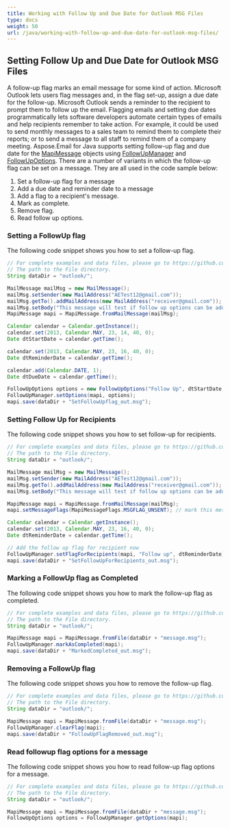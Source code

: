 ```yaml
---
title: Working with Follow Up and Due Date for Outlook MSG Files
type: docs
weight: 50
url: /java/working-with-follow-up-and-due-date-for-outlook-msg-files/
---
```



## **Setting Follow Up and Due Date for Outlook MSG Files**
A follow-up flag marks an email message for some kind of action. Microsoft Outlook lets users flag messages and, in the flag set-up, assign a due date for the follow-up. Microsoft Outlook sends a reminder to the recipient to prompt them to follow up the email. Flagging emails and setting due dates programmatically lets software developers automate certain types of emails and help recipients remember to take action. For example, it could be used to send monthly messages to a sales team to remind them to complete their reports; or to send a message to all staff to remind them of a company meeting. Aspose.Email for Java supports setting follow-up flag and due date for the [MapiMessage](https://apireference.aspose.com/email/java/com.aspose.email/MapiMessage) objects using [FollowUpManager](https://apireference.aspose.com/email/java/com.aspose.email/FollowUpManager) and [FollowUpOptions](https://apireference.aspose.com/email/java/com.aspose.email/FollowUpOptions). There are a number of variants in which the follow-up flag can be set on a message. They are all used in the code sample below:

1. Set a follow-up flag for a message
1. Add a due date and reminder date to a message
1. Add a flag to a recipient's message.
1. Mark as complete.
1. Remove flag.
1. Read follow up options.
### **Setting a FollowUp flag**
The following code snippet shows you how to set a follow-up flag.



~~~Java
// For complete examples and data files, please go to https://github.com/aspose-email/Aspose.Email-for-Java
// The path to the File directory.
String dataDir = "outlook/";

MailMessage mailMsg = new MailMessage();
mailMsg.setSender(new MailAddress("AETest12@gmail.com"));
mailMsg.getTo().addMailAddress(new MailAddress("receiver@gmail.com"));
mailMsg.setBody("This message will test if follow up options can be added to a new mapi message.");
MapiMessage mapi = MapiMessage.fromMailMessage(mailMsg);

Calendar calendar = Calendar.getInstance();
calendar.set(2013, Calendar.MAY, 23, 14, 40, 0);
Date dtStartDate = calendar.getTime();

calendar.set(2013, Calendar.MAY, 23, 16, 40, 0);
Date dtReminderDate = calendar.getTime();

calendar.add(Calendar.DATE, 1);
Date dtDueDate = calendar.getTime();

FollowUpOptions options = new FollowUpOptions("Follow Up", dtStartDate, dtDueDate, dtReminderDate);
FollowUpManager.setOptions(mapi, options);
mapi.save(dataDir + "SetFollowUpflag_out.msg");
~~~
### **Setting Follow Up for Recipients**
The following code snippet shows you how to set follow-up for recipients.



~~~Java
// For complete examples and data files, please go to https://github.com/aspose-email/Aspose.Email-for-Java
// The path to the File directory.
String dataDir = "outlook/";

MailMessage mailMsg = new MailMessage();
mailMsg.setSender(new MailAddress("AETest12@gmail.com"));
mailMsg.getTo().addMailAddress(new MailAddress("receiver@gmail.com"));
mailMsg.setBody("This message will test if follow up options can be added to a new mapi message.");

MapiMessage mapi = MapiMessage.fromMailMessage(mailMsg);
mapi.setMessageFlags(MapiMessageFlags.MSGFLAG_UNSENT); // mark this message as draft

Calendar calendar = Calendar.getInstance();
calendar.set(2013, Calendar.MAY, 23, 16, 40, 0);
Date dtReminderDate = calendar.getTime();

// Add the follow up flag for recipient now
FollowUpManager.setFlagForRecipients(mapi, "Follow up", dtReminderDate);
mapi.save(dataDir + "SetFollowUpForRecipients_out.msg");
~~~
### **Marking a FollowUp flag as Completed**
The following code snippet shows you how to mark the follow-up flag as completed.



~~~Java
// For complete examples and data files, please go to https://github.com/aspose-email/Aspose.Email-for-Java
// The path to the File directory.
String dataDir = "outlook/";

MapiMessage mapi = MapiMessage.fromFile(dataDir + "message.msg");
FollowUpManager.markAsCompleted(mapi);
mapi.save(dataDir + "MarkedCompleted_out.msg");
~~~
### **Removing a FollowUp flag**
The following code snippet shows you how to remove the follow-up flag.



~~~Java
// For complete examples and data files, please go to https://github.com/aspose-email/Aspose.Email-for-Java
// The path to the File directory.
String dataDir = "outlook/";

MapiMessage mapi = MapiMessage.fromFile(dataDir + "message.msg");
FollowUpManager.clearFlag(mapi);
mapi.save(dataDir + "FollowUpFlagRemoved_out.msg");
~~~
### **Read followup flag options for a message**
The following code snippet shows you how to read follow-up flag options for a message.



~~~Java
// For complete examples and data files, please go to https://github.com/aspose-email/Aspose.Email-for-Java
// The path to the File directory.
String dataDir = "outlook/";

MapiMessage mapi = MapiMessage.fromFile(dataDir + "message.msg");
FollowUpOptions options = FollowUpManager.getOptions(mapi);
~~~
